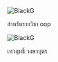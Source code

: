 ![BlackG](https://github.com/Eto454/Eto454.github.io/assets/126307553/635256e4-2137-4107-bec9-4a889f5839b7)


สำหรับรายวิชา oop

![BlackG](https://github.com/Eto454/Eto454.github.io/assets/126307553/dc8f6b9d-451b-473d-81a2-9a2d54d8538f)

เทวฤทธิ์ วงษาบุตร
